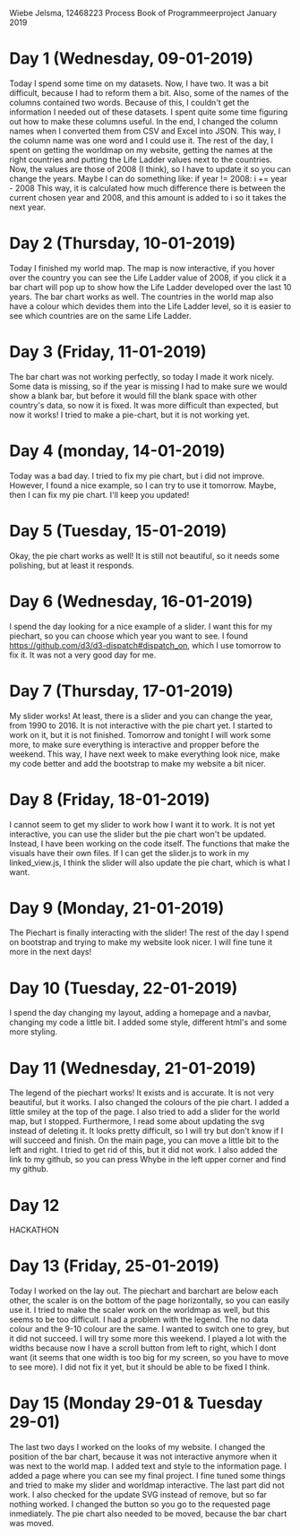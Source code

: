 Wiebe Jelsma, 12468223
Process Book of Programmeerproject
January 2019

# Day 1 (Wednesday, 09-01-2019)
Today I spend some time on my datasets. Now, I have two.
It was a bit difficult, because I had to reform them a bit.
Also, some of the names of the columns contained two words.
Because of this, I couldn't get the information I needed out of these datasets.
I spent quite some time figuring out how to make these columns useful.
In the end, I changed the column names when I converted them from CSV and Excel into JSON.
This way, I the column name was one word and I could use it.
The rest of the day, I spent on getting the worldmap on my website, getting the names at the right countries and putting the Life Ladder values next to the countries. Now, the values are those of 2008 (I think), so I have to update it so you can change the years. 
Maybe I can do something like:
if year != 2008:
    i += year - 2008
This way, it is calculated how much difference there is between the current chosen year and 2008, and this amount is added to i so it takes the next year.

# Day 2 (Thursday, 10-01-2019)
Today I finished my world map.
The map is now interactive, if you hover over the country you can see the Life Ladder value of 2008, if you click it a bar chart will pop up to show how the Life Ladder developed over the last 10 years.
The bar chart works as well.
The countries in the world map also have a colour which devides them into the Life Ladder level, so it is easier to see which countries are on the same Life Ladder.

# Day 3 (Friday, 11-01-2019)
The bar chart was not working perfectly, so today I made it work nicely.
Some data is missing, so if the year is missing I had to make sure we would show a blank bar, but before it would fill the blank space with other country's data, so now it is fixed.
It was more difficult than expected, but now it works!
I tried to make a pie-chart, but it is not working yet.

# Day 4 (monday, 14-01-2019)
Today was a bad day.
I tried to fix my pie chart, but i did not improve.
However, I found a nice example, so I can try to use it tomorrow.
Maybe, then I can fix my pie chart. I'll keep you updated!

# Day 5 (Tuesday, 15-01-2019)
Okay, the pie chart works as well!
It is still not beautiful, so it needs some polishing, but at least it responds.

# Day 6 (Wednesday, 16-01-2019)
I spend the day looking for a nice example of a slider. I want this for my piechart, so you can choose which year you want to see.
I found https://github.com/d3/d3-dispatch#dispatch_on, which I use tomorrow to fix it. It was not a very good day for me.

# Day 7 (Thursday, 17-01-2019)
My slider works!
At least, there is a slider and you can change the year, from 1990 to 2016.
It is not interactive with the pie chart yet. I started to work on it, but it is not finished.
Tomorrow and tonight I will work some more, to make sure everything is interactive and propper before the weekend.
This way, I have next week to make everything look nice, make my code better and add the bootstrap to make my website a bit nicer.

# Day 8 (Friday, 18-01-2019)
I cannot seem to get my slider to work how I want it to work.
It is not yet interactive, you can use the slider but the pie chart won't be updated. 
Instead, I have been working on the code itself. The functions that make the visuals have their own files.
If I can get the slider.js to work in my linked_view.js, I think the slider will also update the pie chart, which is what I want.

# Day 9 (Monday, 21-01-2019)
The Piechart is finally interacting with the slider!
The rest of the day I spend on bootstrap and trying to make my website look nicer.
I will fine tune it more in the next days!

# Day 10 (Tuesday, 22-01-2019)
I spend the day changing my layout, adding a homepage and a navbar, changing my code a little bit.
I added some style, different html's and some more styling.

# Day 11 (Wednesday, 21-01-2019)
The legend of the piechart works! It exists and is accurate. It is not very beautiful, but it works.
I also changed the colours of the pie chart. I added a little smiley at the top of the page.
I also tried to add a slider for the world map, but I stopped.
Furthermore, I read some about updating the svg instead of deleting it. It looks pretty difficult, so I will try but don't know if I will succeed and finish. On the main page, you can move a little bit to the left and right.
I tried to get rid of this, but it did not work. 
I also added the link to my github, so you can press Whybe in the left upper corner and find my github.

# Day 12 
HACKATHON

# Day 13 (Friday, 25-01-2019)
Today I worked on the lay out. The piechart and barchart are below each other, the scaler is on the bottom of the page horizontally, so you can easily use it. I tried to make the scaler work on the worldmap as well, but this seems to be too difficult.
I had a problem with the legend. The no data colour and the 9-10 colour are the same. I wanted to switch one to grey, but it did not succeed. I will try some more this weekend. I played a lot with the widths because now I have a scroll button from left to right, which I dont want (it seems that one width is too big for my screen, so you have to move to see more). I did not fix it yet, but it should be able to be fixed I think.

# Day 15 (Monday 29-01 & Tuesday 29-01)
The last two days I worked on the looks of my website. I changed the position of the bar chart, because it was not interactive anymore when it was next to the world map. I added text and style to the information page. I added a page where you can see my final project. I fine tuned some things and tried to make my slider and worldmap interactive.
The last part did not work. I also checked for the update SVG instead of remove, but so far nothing worked.
I changed the button so you go to the requested page inmediately. The pie chart also needed to be moved, because the bar chart was moved.